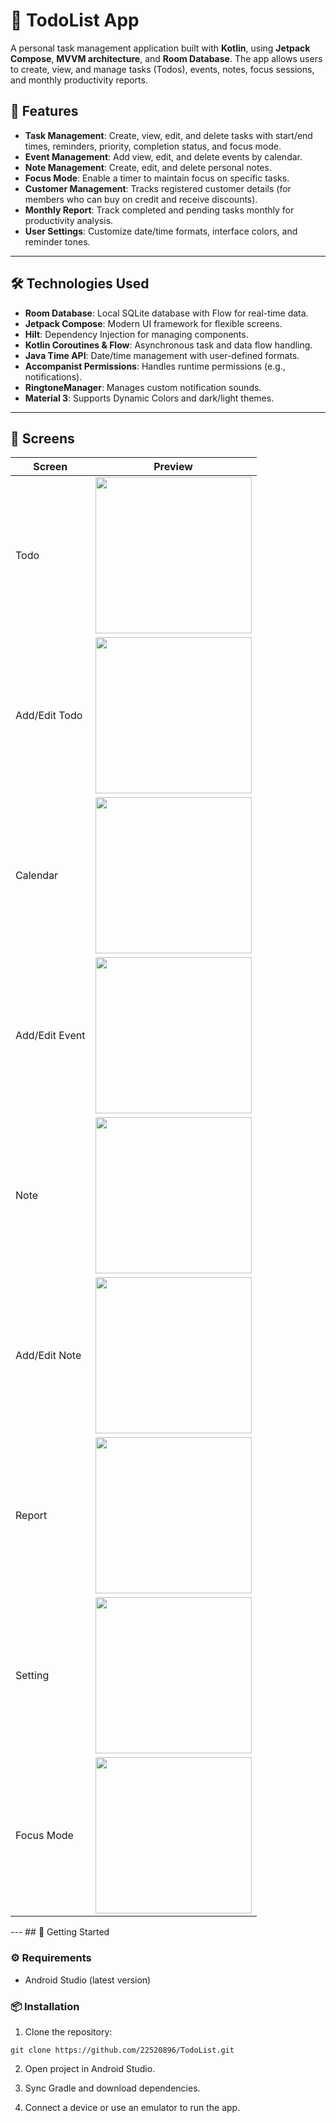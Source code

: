# 📅 TodoList App

A personal task management application built with **Kotlin**, using **Jetpack Compose**, **MVVM architecture**, and **Room Database**. The app allows users to create, view, and manage tasks (Todos), events,  notes, focus sessions, and monthly productivity reports.


## 📌 Features
- **Task Management**: Create, view, edit, and delete tasks with start/end times, reminders, priority, completion status, and focus mode.
- **Event Management**: Add view, edit, and delete events by calendar.
- **Note Management**: Create, edit, and delete personal notes.
- **Focus Mode**: Enable a timer to maintain focus on specific tasks.
- **Customer Management**: Tracks registered customer details (for members who can buy on credit and receive discounts).
- **Monthly Report**: Track completed and pending tasks monthly for productivity analysis.
- **User Settings**: Customize date/time formats, interface colors, and reminder tones.

---

## 🛠️ Technologies Used
- **Room Database**: Local SQLite database with Flow for real-time data.
- **Jetpack Compose**: Modern UI framework for flexible screens.
- **Hilt**: Dependency Injection for managing components.
- **Kotlin Coroutines & Flow**: Asynchronous task and data flow handling.
- **Java Time API**: Date/time management with user-defined formats.
- **Accompanist Permissions**: Handles runtime permissions (e.g., notifications).
- **RingtoneManager**: Manages custom notification sounds.
- **Material 3**: Supports Dynamic Colors and dark/light themes.

---

## 📱 Screens
<div align="center">

<table>
  <thead>
    <tr>
      <th>Screen</th>
      <th>Preview</th>
    </tr>
  </thead>
  <tbody>
    <tr>
      <td>Todo</td>
      <td><img src="assets/todo.jpg" width="250"/></td>
    </tr>
    <tr>
      <td>Add/Edit Todo</td>
      <td><img src="assets/addTodo.jpg" width="250"/></td>
    </tr>
    <tr>
      <td>Calendar</td>
      <td><img src="assets/event.jpg" width="250"/></td>
    </tr>
    <tr>
      <td>Add/Edit Event</td>
      <td><img src="assets/addEvent.jpg" width="250"/></td>
    </tr>
    <tr>
      <td>Note</td>
      <td><img src="assets/note.jpg" width="250"/></td>
    </tr>
    <tr>
      <td>Add/Edit Note</td>
      <td><img src="assets/addNote.jpg" width="250"/></td>
    </tr>
    <tr>
      <td>Report</td>
      <td><img src="assets/report.jpg" width="250"/></td>
    </tr>
    <tr>
      <td>Setting</td>
      <td><img src="assets/setting.jpg" width="250"/></td>
    </tr>  
    <tr>
      <td>Focus Mode</td>
      <td><img src="assets/focus.jpg" width="250"/></td>
    </tr>  
    
  </tbody>
</table>
</div>
---
## 🚀 Getting Started

### ⚙️ Requirements
- Android Studio (latest version)

### 📦 Installation

1. Clone the repository:
```
git clone https://github.com/22520896/TodoList.git
```

2. Open project in Android Studio.

3. Sync Gradle and download dependencies.

4. Connect a device or use an emulator to run the app.
